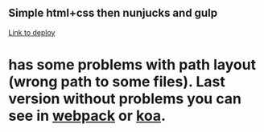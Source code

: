 ## Simple html+css then nunjucks and gulp

[Link to deploy](https://oleksandr-kupenko.github.io/DB2-template/)

# has some problems with path layout (wrong path to some files). Last version without problems you can see in [webpack](https://github.com/oleksandr-kupenko/db2-webpack) or [koa](https://github.com/oleksandr-kupenko/koa-demo-db2).
